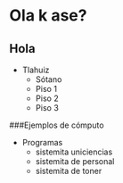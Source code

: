 Ola k ase?
===================

## Hola

- Tlahuiz
	- Sótano
	- Piso 1
	- Piso 2
	- Piso 3

###Ejemplos de cómputo

- Programas
	- sistemita uniciencias
	- sistemita de personal
	- sistemita de toner

